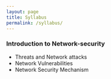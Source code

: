 ```yaml
---
layout: page
title: Syllabus
permalink: /syllabus/
---
```

<h3>Introduction to Network-security</h3>
<ul>
  <li>Threats and Network attacks</li>
  <li>Network Vulnerabilities</li>
  <li>Network Security Mechanism</li>
</ul>